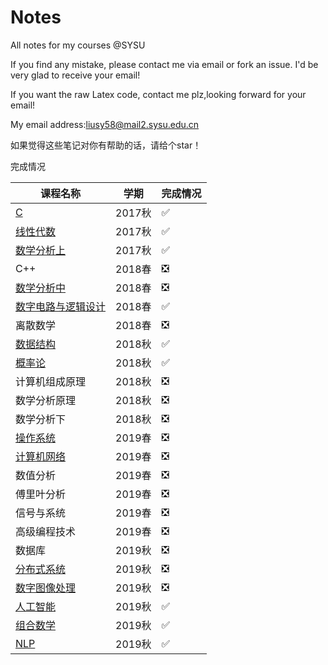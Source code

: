 # Notes
All notes for my courses @SYSU

If you find any mistake, please contact me via email or fork an issue. I'd be very glad to receive your email!

If you want the raw Latex code, contact me plz,looking forward for your email!

My email address:liusy58@mail2.sysu.edu.cn


如果觉得这些笔记对你有帮助的话，请给个star！

完成情况


|课程名称|学期|完成情况|
|-|-|-|
|[C](https://github.com/liusy58/Notes/tree/master/C)|2017秋|✅|
|[线性代数](https://github.com/liusy58/Notes/tree/master/%E7%BA%BF%E6%80%A7%E4%BB%A3%E6%95%B0)|2017秋|✅|
|[数学分析上](https://github.com/liusy58/Notes/tree/master/%E6%95%B0%E5%AD%A6%E5%88%86%E6%9E%90%E4%B8%8A)|2017秋|✅|
|C++|2018春|❎|
|[数学分析中](https://github.com/liusy58/Notes/tree/master/%E6%95%B0%E5%AD%A6%E5%88%86%E6%9E%90%E4%B8%AD)|2018春|❎|
|[数字电路与逻辑设计](https://github.com/liusy58/Notes/tree/master/%E6%95%B0%E5%AD%97%E7%94%B5%E8%B7%AF%E4%B8%8E%E9%80%BB%E8%BE%91%E8%AE%BE%E8%AE%A1)|2018春|✅|
|离散数学|2018春|❎|
|[数据结构](https://github.com/liusy58/Notes/tree/master/%E6%95%B0%E6%8D%AE%E7%BB%93%E6%9E%84)|2018秋|✅|
|[概率论](https://github.com/liusy58/Notes/tree/master/%E6%A6%82%E7%8E%87%E8%AE%BA)|2018秋|✅|
|计算机组成原理|2018秋|❎|
|数学分析原理|2018秋|❎|
|数学分析下|2018秋|❎|
|[操作系统](https://github.com/liusy58/Notes/tree/master/%E6%93%8D%E4%BD%9C%E7%B3%BB%E7%BB%9F)|2019春|❎|
|[计算机网络](https://github.com/liusy58/Notes/tree/master/%E8%AE%A1%E7%AE%97%E6%9C%BA%E7%BD%91%E7%BB%9C)|2019春|❎|
|数值分析|2019春|❎|
|傅里叶分析|2019春|❎|
|信号与系统|2019春|❎|
|高级编程技术|2019春|❎|
|数据库|2019秋|❎|
|[分布式系统](https://github.com/liusy58/Notes/tree/master/%E5%88%86%E5%B8%83%E5%BC%8F%E7%B3%BB%E7%BB%9F)|2019秋|❎|
|[数字图像处理]()|2019秋|❎|
|[人工智能](https://github.com/liusy58/Notes/tree/master/%E4%BA%BA%E5%B7%A5%E6%99%BA%E8%83%BD)|2019秋|✅|
|[组合数学](https://github.com/liusy58/Notes/tree/master/%E7%BB%84%E5%90%88%E6%95%B0%E5%AD%A6)|2019秋|✅|
|[NLP](https://github.com/liusy58/Notes/tree/master/NLP)|2019秋|✅|
